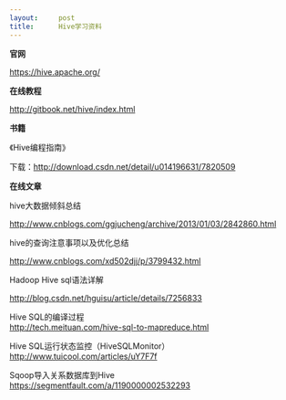 ```yaml
---
layout:     post
title:      Hive学习资料
---
```

<div id="article_content" class="article_content clearfix csdn-tracking-statistics" data-pid="blog" data-mod="popu_307" data-dsm="post">
								            <link rel="stylesheet" href="https://csdnimg.cn/release/phoenix/template/css/ck_htmledit_views-f76675cdea.css">
						<div class="htmledit_views" id="content_views">
                
<p><strong>官网</strong></p>
<p><a href="https://hive.apache.org/" rel="nofollow">https://hive.apache.org/</a><br></p>
<p><strong>在线教程</strong></p>
<p><a href="http://gitbook.net/hive/index.html" rel="nofollow">http://gitbook.net/hive/index.html</a><br></p>
<p><strong>书籍</strong></p>
<p>《Hive编程指南》</p>
<p>下载：<a href="http://download.csdn.net/detail/u014196631/7820509" rel="nofollow">http://download.csdn.net/detail/u014196631/7820509</a><br></p>
<p><strong>在线文章</strong></p>
<p>hive大数据倾斜总结<br></p>
<p><a href="http://www.cnblogs.com/ggjucheng/archive/2013/01/03/2842860.html" rel="nofollow">http://www.cnblogs.com/ggjucheng/archive/2013/01/03/2842860.html</a><br></p>
<p>hive的查询注意事项以及优化总结<br></p>
<p><a href="http://www.cnblogs.com/xd502djj/p/3799432.html" rel="nofollow">http://www.cnblogs.com/xd502djj/p/3799432.html</a><br></p>
<p>Hadoop Hive sql语法详解<br></p>
<p><a href="http://blog.csdn.net/hguisu/article/details/7256833" rel="nofollow">http://blog.csdn.net/hguisu/article/details/7256833</a><br></p>
<p>Hive SQL的编译过程<br><a href="http://tech.meituan.com/hive-sql-to-mapreduce.html" rel="nofollow">http://tech.meituan.com/hive-sql-to-mapreduce.html</a><br></p>
<p>Hive SQL运行状态监控（HiveSQLMonitor）<br><a href="http://www.tuicool.com/articles/uY7F7f" rel="nofollow">http://www.tuicool.com/articles/uY7F7f</a><br></p>
<p>Sqoop导入关系数据库到Hive<br><a href="https://segmentfault.com/a/1190000002532293" rel="nofollow">https://segmentfault.com/a/1190000002532293</a><br></p>
            </div>
                </div>